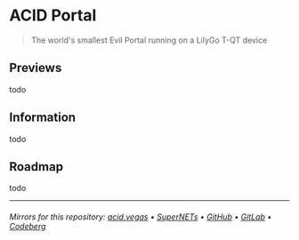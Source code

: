 # ACID Portal
> The world's smallest Evil Portal running on a LilyGo T-QT device

## Previews
todo

## Information
todo

## Roadmap
todo

___

###### Mirrors for this repository: [acid.vegas](https://git.acid.vegas/acidportal) • [SuperNETs](https://git.supernets.org/acidvegas/acidportal) • [GitHub](https://github.com/acidvegas/acidportal) • [GitLab](https://gitlab.com/acidvegas/acidportal) • [Codeberg](https://codeberg.org/acidvegas/acidportal)

